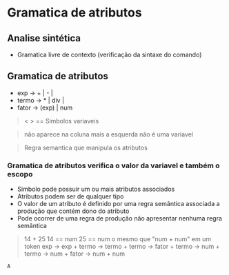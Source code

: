 # Gramatica de atributos
## Analise sintética
- Gramatica livre de contexto (verificação da sintaxe do comando)

## Gramatica de atributos
- exp -> <exp> + <termo> | <exp> - <termo> | <termo>
- termo -> <termo> * <fator> | <termo> div <fator> | <fator>
- fator -> (exp) | num

> < > == Simbolos variaveis

> não aparece na coluna mais a esquerda não é uma variavel

> Regra semantica que manipula os atributos

### Gramatica de atributos verifica o valor da variavel e também o escopo
- Simbolo pode possuir um ou mais atributos associados
- Atributos podem ser de qualquer tipo
- O valor de um atributo é definido por uma regra semântica associada a produção que contém dono do atributo
- Pode ocorrer de uma regra de produção não apresentar nenhuma regra semântica

> 14 + 25
> 14 == num
> 25 == num
> o mesmo que "num + num" em um token
> exp -> exp + termo -> termo + termo -> fator + termo -> num + termo -> num + fator -> num + num

`` A ``
